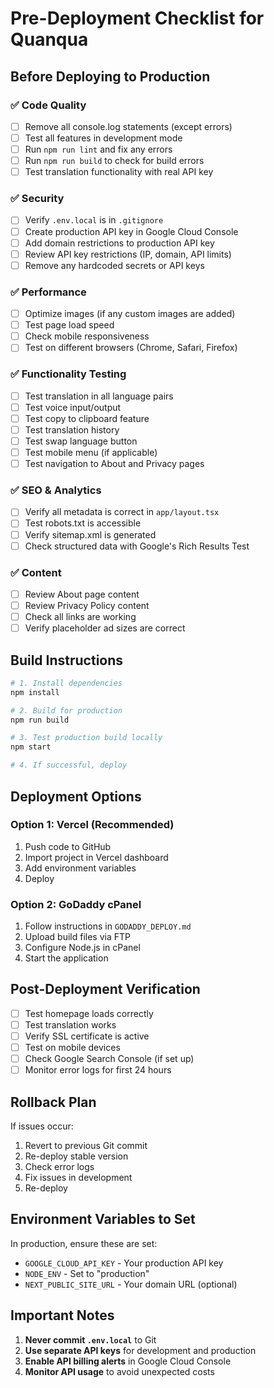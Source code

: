 # Pre-Deployment Checklist for Quanqua

## Before Deploying to Production

### ✅ Code Quality
- [ ] Remove all console.log statements (except errors)
- [ ] Test all features in development mode
- [ ] Run `npm run lint` and fix any errors
- [ ] Run `npm run build` to check for build errors
- [ ] Test translation functionality with real API key

### ✅ Security
- [ ] Verify `.env.local` is in `.gitignore`
- [ ] Create production API key in Google Cloud Console
- [ ] Add domain restrictions to production API key
- [ ] Review API key restrictions (IP, domain, API limits)
- [ ] Remove any hardcoded secrets or API keys

### ✅ Performance
- [ ] Optimize images (if any custom images are added)
- [ ] Test page load speed
- [ ] Check mobile responsiveness
- [ ] Test on different browsers (Chrome, Safari, Firefox)

### ✅ Functionality Testing
- [ ] Test translation in all language pairs
- [ ] Test voice input/output
- [ ] Test copy to clipboard feature
- [ ] Test translation history
- [ ] Test swap language button
- [ ] Test mobile menu (if applicable)
- [ ] Test navigation to About and Privacy pages

### ✅ SEO & Analytics
- [ ] Verify all metadata is correct in `app/layout.tsx`
- [ ] Test robots.txt is accessible
- [ ] Verify sitemap.xml is generated
- [ ] Check structured data with Google's Rich Results Test

### ✅ Content
- [ ] Review About page content
- [ ] Review Privacy Policy content
- [ ] Check all links are working
- [ ] Verify placeholder ad sizes are correct

## Build Instructions

```bash
# 1. Install dependencies
npm install

# 2. Build for production
npm run build

# 3. Test production build locally
npm start

# 4. If successful, deploy
```

## Deployment Options

### Option 1: Vercel (Recommended)
1. Push code to GitHub
2. Import project in Vercel dashboard
3. Add environment variables
4. Deploy

### Option 2: GoDaddy cPanel
1. Follow instructions in `GODADDY_DEPLOY.md`
2. Upload build files via FTP
3. Configure Node.js in cPanel
4. Start the application

## Post-Deployment Verification

- [ ] Test homepage loads correctly
- [ ] Test translation works
- [ ] Verify SSL certificate is active
- [ ] Test on mobile devices
- [ ] Check Google Search Console (if set up)
- [ ] Monitor error logs for first 24 hours

## Rollback Plan

If issues occur:
1. Revert to previous Git commit
2. Re-deploy stable version
3. Check error logs
4. Fix issues in development
5. Re-deploy

## Environment Variables to Set

In production, ensure these are set:
- `GOOGLE_CLOUD_API_KEY` - Your production API key
- `NODE_ENV` - Set to "production"
- `NEXT_PUBLIC_SITE_URL` - Your domain URL (optional)

## Important Notes

1. **Never commit `.env.local`** to Git
2. **Use separate API keys** for development and production
3. **Enable API billing alerts** in Google Cloud Console
4. **Monitor API usage** to avoid unexpected costs

